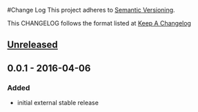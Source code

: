 #Change Log
This project adheres to [Semantic Versioning](http://semver.org/).

This CHANGELOG follows the format listed at [Keep A Changelog](http://keepachangelog.com/)

## [Unreleased]

## 0.0.1 - 2016-04-06
### Added
- initial external stable release

[Unreleased]: https://github.com/yieldbot/sensupluginsslack/compare/0.0.1....HEAD
